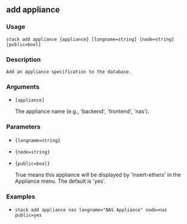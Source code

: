 ## add appliance

### Usage

`stack add appliance {appliance} [longname=string] [node=string] [public=bool]`

### Description


	Add an appliance specification to the database.

	

### Arguments

* `[appliance]`

   The appliance name (e.g., 'backend', 'frontend', 'nas').


### Parameters
* `{longname=string}`
* `{node=string}`
* `{public=bool}`

   True means this appliance will be displayed by 'insert-ethers' in
	the Appliance menu. The default is 'yes'.

### Examples

* `stack add appliance nas longname="NAS Appliance" node=nas public=yes`

   



